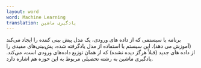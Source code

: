 ```yaml
---
layout: word
word: Machine Learning
translation: یادگیری ماشین
---
```


برنامه یا سیستمی که از داده های ورودی، یک مدل پیش بینی کننده را ایجاد می‌کند (آموزش می دهد). این سیستم با استفاده از مدل یادگرفته شده، پش‌بینی‌های مفیدی را از داده های جدید (قبلاً هرگز دیده نشده) که از همان توزیع داده‌های ورودی است، می‌کند. یادگیری ماشین به رشته تحصیلی مربوط به این حوزه هم اشاره دارد.

[]()
